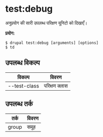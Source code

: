 # test:debug
अनुप्रयोग की सारी उपलब्ध परिक्षण यूनिटो को दिखाएँ।

**प्रयोग:**
```
$ drupal test:debug [arguments] [options]
$ td  
```

## उपलब्ध विकल्प
विकल्प | विवरण
-------|-------------
--test-class | परिक्षण क्लास

## उपलब्ध तर्क
तर्क | विवरण
---------|-------------
group | समूह
